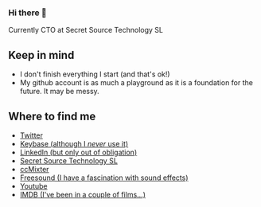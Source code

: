 ### Hi there 👋

Currently CTO at Secret Source Technology SL

## Keep in mind

- I don't finish everything I start (and that's ok!)
- My github account is as much a playground as it is a foundation for the future. It may be messy.

## Where to find me

- [Twitter](https://twitter.com/tedmasterweb)
- [Keybase (although I _never_ use it)](https://keybase.io/tedmasterweb)
- [LinkedIn (but only out of obligation)](https://www.linkedin.com/in/tedmasterweb/)
- [Secret Source Technology SL](https://www.secret-source.eu/team/ted/)
- [ccMixter](http://beta.ccmixter.org/people/tedmasterweb/playlists)
- [Freesound (I have a fascination with sound effects)](https://freesound.org/people/tedmasterweb/)
- [Youtube](https://www.youtube.com/channel/UCR8QB8xhH5SNKQJBN2yB5dg)
- [IMDB (I've been in a couple of films…)](https://www.imdb.com/name/nm11052406/)
